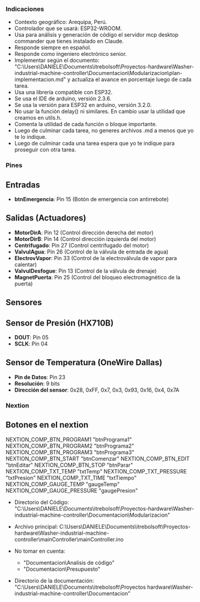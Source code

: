 ### Indicaciones 
- Contexto geográfico: Arequipa, Perú.
- Controlador que se usará: ESP32-WROOM.
- Usa para análisis y generación de código el servidor mcp desktop commander que tienes instalado en Claude.
- Responde siempre en español.
- Responde como ingeniero electrónico senior.   
- Implementar según el documento: 
"C:\Users\DANIELE\Documents\itrebolsoft\Proyectos-hardware\Washer-industrial-machine-controller\Documentacion\Modularizacion\plan-implementacion.md" y actualiza el avance en porcentaje luego de cada tarea.
- Usa una librería compatible con ESP32.
- Se usa el IDE de arduino, versión 2.3.6. 
- Se usa la versión para ESP32 en arduino, versión 3.2.0.
- No usar la función delay() ni similares. En cambio usar la utilidad que creamos en utils.h.
- Comenta la utilidad de cada función o bloque importante.
- Luego de culminar cada tarea, no generes archivos .md a menos que yo te lo indique. 
- Luego de culminar cada una tarea espera que yo te indique para proseguir con otra tarea. 

### Pines
## Entradas
- **btnEmergencia**: Pin 15 (Botón de emergencia con antirrebote)

## Salidas (Actuadores)
- **MotorDirA**: Pin 12 (Control dirección derecha del motor)
- **MotorDirB**: Pin 14 (Control dirección izquierda del motor)
- **Centrifugado**: Pin 27 (Control centrifugado del motor)
- **ValvulAgua**: Pin 26 (Control de la válvula de entrada de agua)
- **ElectrovVapor**: Pin 33 (Control de la electroválvula de vapor para calentar)
- **ValvulDesfogue**: Pin 13 (Control de la válvula de drenaje)
- **MagnetPuerta**: Pin 25 (Control del bloqueo electromagnético de la puerta)

## Sensores
## Sensor de Presión (HX710B)
- **DOUT**: Pin 05
- **SCLK**: Pin 04

## Sensor de Temperatura (OneWire Dallas)
- **Pin de Datos**: Pin 23
- **Resolución**: 9 bits
- **Dirección del sensor**: 0x28, 0xFF, 0x7, 0x3, 0x93, 0x16, 0x4, 0x7A

### Nextion
## Botones en el nextion
NEXTION_COMP_BTN_PROGRAM1 "btnPrograma1"
NEXTION_COMP_BTN_PROGRAM2 "btnPrograma2"
NEXTION_COMP_BTN_PROGRAM3 "btnPrograma3"
NEXTION_COMP_BTN_START "btnComenzar"
NEXTION_COMP_BTN_EDIT "btnEditar"
NEXTION_COMP_BTN_STOP "btnParar"
NEXTION_COMP_TXT_TEMP "txtTemp"
NEXTION_COMP_TXT_PRESSURE "txtPresion"
NEXTION_COMP_TXT_TIME "txtTiempo"
NEXTION_COMP_GAUGE_TEMP "gaugeTemp"
NEXTION_COMP_GAUGE_PRESSURE "gaugePresion"

- Directorio del Código: 
"C:\Users\DANIELE\Documents\itrebolsoft\Proyectos-hardware\Washer-industrial-machine-controller\Documentacion\Modularizacion"

- Archivo principal: 
C:\Users\DANIELE\Documents\itrebolsoft\Proyectos-hardware\Washer-industrial-machine-controller\mainController\mainController.ino

- No tomar en cuenta: 
    - "Documentacion\Analisis de código"
    - "Documentacion\Presupuesto"

- Directorio de la documentación:
"C:\Users\DANIELE\Documents\itrebolsoft\Proyectos hardware\Washer-industrial-machine-controller\Documentacion"